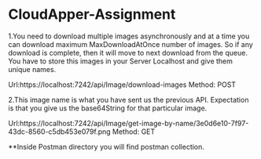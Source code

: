 # CloudApper-Assignment

1.You need to download multiple images asynchronously and at a
time you can download maximum MaxDownloadAtOnce number
of images. So if any download is complete, then it will move to next
download from the queue. You have to store this images in your
Server Localhost and give them unique names.

Url:https://localhost:7242/api/Image/download-images
Method: POST

2.This image name is what you have sent us the previous API.
Expectation is that you give us the base64String for that particular
image.

Url:https://localhost:7242/api/Image/get-image-by-name/3e0d6e10-7f97-43dc-8560-c5db453e079f.png
Method: GET

**Inside Postman directory you will find postman collection.

